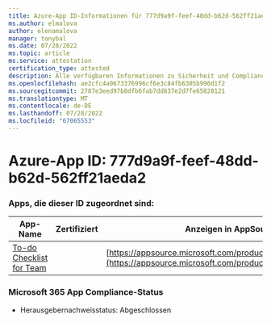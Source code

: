 ```yaml
---
title: Azure-App ID-Informationen für 777d9a9f-feef-48dd-b62d-562ff21aeda2
ms.author: elmalova
author: elenamalova
manager: tonybal
ms.date: 07/28/2022
ms.topic: article
ms.service: attestation
certification_type: attested
description: Alle verfügbaren Informationen zu Sicherheit und Compliance für 777d9a9f-feef-48dd-b62d-562ff21aeda2.
ms.openlocfilehash: ae2cfc4a0673376996cf6e3c84fb6305b990d1f2
ms.sourcegitcommit: 2787e3eed97b8dfb6fab7dd837e2d7fe65828121
ms.translationtype: MT
ms.contentlocale: de-DE
ms.lasthandoff: 07/28/2022
ms.locfileid: "67065553"
---
```

# <a name="azure-app-id-777d9a9f-feef-48dd-b62d-562ff21aeda2"></a>Azure-App ID: 777d9a9f-feef-48dd-b62d-562ff21aeda2


### <a name="apps-associated-with-this-id"></a>Apps, die dieser ID zugeordnet sind:
| **App-Name** | **Zertifiziert** | **Anzeigen in AppSource** |
|--------------|---------------|-----------------------|
| [To-do Checklist for Team](../forward/WA200004362.md) |  | [https://appsource.microsoft.com/product/office/WA200004362](https://appsource.microsoft.com/product/office/WA200004362) |

### <a name="microsoft-365-app-compliance-status"></a>Microsoft 365 App Compliance-Status
- Herausgebernachweisstatus: Abgeschlossen
